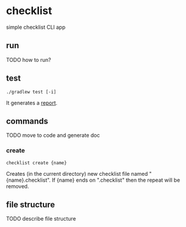 # checklist
simple checklist CLI app

## run
TODO how to run?

## test
```shell
./gradlew test [-i]
```
It generates a [report](app/build/reports/tests/test/index.html).

## commands
TODO move to code and generate doc
### create
```shell
checklist create {name}
```
Creates (in the current directory) new checklist file named "{name}.checklist".
If {name} ends on ".checklist" then the repeat will be removed.

## file structure
TODO describe file structure